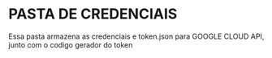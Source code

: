 # PASTA DE CREDENCIAIS

Essa pasta armazena as credenciais e token.json para GOOGLE CLOUD API, junto com o codigo gerador do token